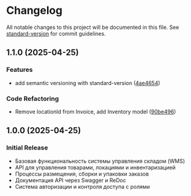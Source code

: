 # Changelog

All notable changes to this project will be documented in this file. See [standard-version](https://github.com/conventional-changelog/standard-version) for commit guidelines.

## 1.1.0 (2025-04-25)


### Features

* add semantic versioning with standard-version ([4ae4654](https://github.com/your-username/wms-project/commit/4ae4654c9716c8095560a8bc8bbb1a0b56ff4a5f))


### Code Refactoring

* Remove locationId from Invoice, add Inventory model ([90be496](https://github.com/your-username/wms-project/commit/90be496a4894f856dc8e90569ee7622cfe8c6b40))

## 1.0.0 (2025-04-25)

### Initial Release

* Базовая функциональность системы управления складом (WMS)
* API для управления товарами, локациями и инвентаризацией
* Процессы размещения, сборки и упаковки заказов
* Документация API через Swagger и ReDoc
* Система авторизации и контроля доступа с ролями